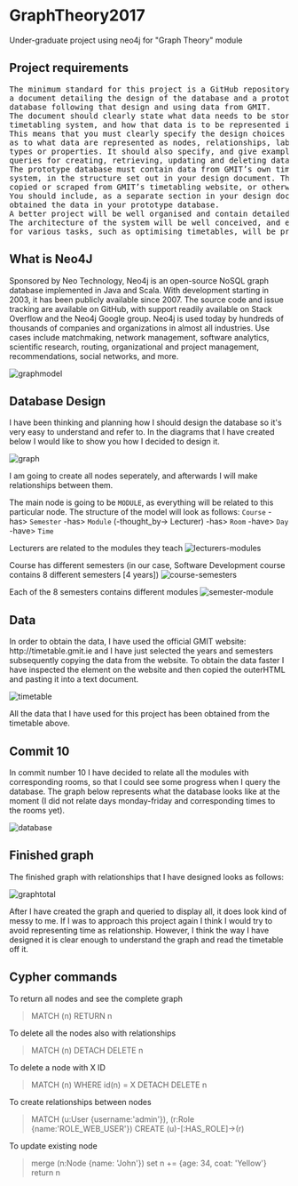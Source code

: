 # GraphTheory2017
Under-graduate project using neo4j for "Graph Theory" module

<h2>Project requirements</h2>
<pre>
The minimum standard for this project is a GitHub repository containing
a document detailing the design of the database and a prototype Neo4j
database following that design and using data from GMIT.
The document should clearly state what data needs to be stored by a
timetabling system, and how that data is to be represented in the database.
This means that you must clearly specify the design choices you have made
as to what data are represented as nodes, relationships, labels, relationship
types or properties. It should also specify, and give examples of, Cypher
queries for creating, retrieving, updating and deleting data.
The prototype database must contain data from GMIT’s own timetabling
system, in the structure set out in your design document. The data can be
copied or scraped from GMIT’s timetabling website, or otherwise obtained.
You should include, as a separate section in your design document, how you
obtained the data in your prototype database.
A better project will be well organised and contain detailed explanations.
The architecture of the system will be well conceived, and example queries
for various tasks, such as optimising timetables, will be provided.
</pre>

<h2>What is Neo4J</h2>
Sponsored by Neo Technology, Neo4j is an open-source NoSQL graph database implemented in Java and Scala. With development starting in 2003, it has been publicly available since 2007. The source code and issue tracking are available on GitHub, with support readily available on Stack Overflow and the Neo4j Google group. Neo4j is used today by hundreds of thousands of companies and organizations in almost all industries. Use cases include matchmaking, network management, software analytics, scientific research, routing, organizational and project management, recommendations, social networks, and more.

![graphmodel](https://cloud.githubusercontent.com/assets/10263556/25135725/0c814e94-244b-11e7-939f-6ebee1122a08.jpg)

<h2>Database Design</h2>
I have been thinking and planning how I should design the database so it's very easy to understand and refer to. In the diagrams that I have created below I would like to show you how I decided to design it.

![graph](https://cloud.githubusercontent.com/assets/10263556/25136943/43928e2c-244e-11e7-9e9c-e9a8a537e133.jpg)

I am going to create all nodes seperately, and afterwards I will make relationships between them.

The main node is going to be `MODULE`, as everything will be related to this particular node. 
The structure of the model will look as follows: `Course` -has> `Semester` -has> `Module` (-thought_by-> Lecturer) -has> `Room` -have> `Day` -have> `Time`

Lecturers are related to the modules they teach
![lecturers-modules](https://cloud.githubusercontent.com/assets/10263556/25140864/95edcc1c-2459-11e7-94c4-d265f9dd8481.jpg)

Course has different semesters (in our case, Software Development course contains 8 different semesters [4 years])
![course-semesters](https://cloud.githubusercontent.com/assets/10263556/25140900/ba4865a4-2459-11e7-8e48-a85a78c05ce5.jpg)

Each of the 8 semesters contains different modules
![semester-module](https://cloud.githubusercontent.com/assets/10263556/25140921/cccf7e7e-2459-11e7-9a7e-39b552d9d57b.jpg)

<h2>Data</h2>
In order to obtain the data, I have used the official GMIT website: http://timetable.gmit.ie and I have just selected the years and semesters subsequently copying the data from the website. To obtain the data faster I have inspected the element on the website and then copied the outerHTML and pasting it into a text document.

![timetable](https://cloud.githubusercontent.com/assets/10263556/25144820/06ecb164-2467-11e7-9c52-2e3991e1bdeb.jpg)

All the data that I have used for this project has been obtained from the timetable above.

<h2>Commit 10</h2>
In commit number 10 I have decided to relate all the modules with corresponding rooms, so that I could see some progress when I query the database. The graph below represents what the database looks like at the moment (I did not relate days monday-friday and corresponding times to the rooms yet).

![database](https://cloud.githubusercontent.com/assets/10263556/25142330/6af0706e-245e-11e7-821e-3d4ba18be928.jpg)

<h2>Finished graph</h2>
The finished graph with relationships that I have designed looks as follows:

![graphtotal](https://cloud.githubusercontent.com/assets/10263556/25143994/50a75d16-2464-11e7-9508-ed8127fdb217.jpg)

After I have created the graph and queried to display all, it does look kind of messy to me. If I was to approach this project again I think I would try to avoid representing time as relationship. However, I think the way I have designed it is clear enough to understand the graph and read the timetable off it.

<h2>Cypher commands</h2>
To return all nodes and see the complete graph

> MATCH (n) RETURN n

To delete all the nodes also with relationships 
> MATCH (n) DETACH DELETE n

To delete a node with X ID 
> MATCH (n) WHERE id(n) = X DETACH DELETE n

To create relationships between nodes
> MATCH (u:User {username:'admin'}), (r:Role {name:'ROLE_WEB_USER'}) CREATE (u)-[:HAS_ROLE]->(r)

To update existing node
> merge (n:Node {name: 'John'})
> set n += {age: 34, coat: 'Yellow'}
> return n 
